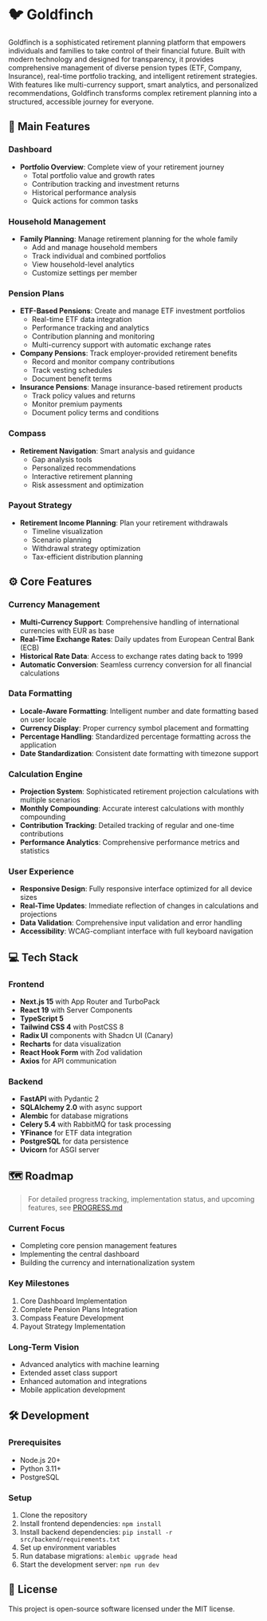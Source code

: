 # 🐦 Goldfinch

Goldfinch is a sophisticated retirement planning platform that empowers individuals and families to take control of their financial future. Built with modern technology and designed for transparency, it provides comprehensive management of diverse pension types (ETF, Company, Insurance), real-time portfolio tracking, and intelligent retirement strategies. With features like multi-currency support, smart analytics, and personalized recommendations, Goldfinch transforms complex retirement planning into a structured, accessible journey for everyone.

## 🚀 Main Features

### Dashboard
- **Portfolio Overview**: Complete view of your retirement journey
  - Total portfolio value and growth rates
  - Contribution tracking and investment returns
  - Historical performance analysis
  - Quick actions for common tasks

### Household Management
- **Family Planning**: Manage retirement planning for the whole family
  - Add and manage household members
  - Track individual and combined portfolios
  - View household-level analytics
  - Customize settings per member

### Pension Plans
- **ETF-Based Pensions**: Create and manage ETF investment portfolios
  - Real-time ETF data integration
  - Performance tracking and analytics
  - Contribution planning and monitoring
  - Multi-currency support with automatic exchange rates
- **Company Pensions**: Track employer-provided retirement benefits
  - Record and monitor company contributions
  - Track vesting schedules
  - Document benefit terms
- **Insurance Pensions**: Manage insurance-based retirement products
  - Track policy values and returns
  - Monitor premium payments
  - Document policy terms and conditions

### Compass
- **Retirement Navigation**: Smart analysis and guidance
  - Gap analysis tools
  - Personalized recommendations
  - Interactive retirement planning
  - Risk assessment and optimization

### Payout Strategy
- **Retirement Income Planning**: Plan your retirement withdrawals
  - Timeline visualization
  - Scenario planning
  - Withdrawal strategy optimization
  - Tax-efficient distribution planning

## ⚙️ Core Features

### Currency Management
- **Multi-Currency Support**: Comprehensive handling of international currencies with EUR as base
- **Real-Time Exchange Rates**: Daily updates from European Central Bank (ECB)
- **Historical Rate Data**: Access to exchange rates dating back to 1999
- **Automatic Conversion**: Seamless currency conversion for all financial calculations

### Data Formatting
- **Locale-Aware Formatting**: Intelligent number and date formatting based on user locale
- **Currency Display**: Proper currency symbol placement and formatting
- **Percentage Handling**: Standardized percentage formatting across the application
- **Date Standardization**: Consistent date formatting with timezone support

### Calculation Engine
- **Projection System**: Sophisticated retirement projection calculations with multiple scenarios
- **Monthly Compounding**: Accurate interest calculations with monthly compounding
- **Contribution Tracking**: Detailed tracking of regular and one-time contributions
- **Performance Analytics**: Comprehensive performance metrics and statistics

### User Experience
- **Responsive Design**: Fully responsive interface optimized for all device sizes
- **Real-Time Updates**: Immediate reflection of changes in calculations and projections
- **Data Validation**: Comprehensive input validation and error handling
- **Accessibility**: WCAG-compliant interface with full keyboard navigation

## 💻 Tech Stack

### Frontend
- **Next.js 15** with App Router and TurboPack
- **React 19** with Server Components
- **TypeScript 5**
- **Tailwind CSS 4** with PostCSS 8
- **Radix UI** components with Shadcn UI (Canary)
- **Recharts** for data visualization
- **React Hook Form** with Zod validation
- **Axios** for API communication

### Backend
- **FastAPI** with Pydantic 2
- **SQLAlchemy 2.0** with async support
- **Alembic** for database migrations
- **Celery 5.4** with RabbitMQ for task processing
- **YFinance** for ETF data integration
- **PostgreSQL** for data persistence
- **Uvicorn** for ASGI server

## 🗺️ Roadmap

> For detailed progress tracking, implementation status, and upcoming features, see [PROGRESS.md](PROGRESS.md)

### Current Focus
- Completing core pension management features
- Implementing the central dashboard
- Building the currency and internationalization system

### Key Milestones
1. Core Dashboard Implementation
2. Complete Pension Plans Integration
3. Compass Feature Development
4. Payout Strategy Implementation

### Long-Term Vision
- Advanced analytics with machine learning
- Extended asset class support
- Enhanced automation and integrations
- Mobile application development

## 🛠️ Development

### Prerequisites
- Node.js 20+
- Python 3.11+
- PostgreSQL

### Setup
1. Clone the repository
2. Install frontend dependencies: `npm install`
3. Install backend dependencies: `pip install -r src/backend/requirements.txt`
4. Set up environment variables
5. Run database migrations: `alembic upgrade head`
6. Start the development server: `npm run dev`

## 📝 License

This project is open-source software licensed under the MIT license.
